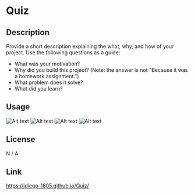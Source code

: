 # Quiz

## Description

Provide a short description explaining the what, why, and how of your project. Use the following questions as a guide:

- What was your motivation?
- Why did you build this project? (Note: the answer is not "Because it was a homework assignment.")
- What problem does it solve?
- What did you learn?

## Usage

![Alt text](../../OneDrive/Pictures/quiz1.png) ![Alt text](../../OneDrive/Pictures/quiz2.png) ![Alt text](../../OneDrive/Pictures/quiz3.png) ![Alt text](../../OneDrive/Pictures/quiz.png)

## License

N / A

## Link

https://jdiego-1805.github.io/Quiz/